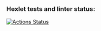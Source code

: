 ### Hexlet tests and linter status:
[![Actions Status](https://github.com/Karma7869/java-project-78/actions/workflows/hexlet-check.yml/badge.svg)](https://github.com/Karma7869/java-project-78/actions)